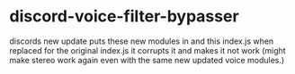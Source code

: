 # discord-voice-filter-bypasser
discords new update puts these new modules in and this index.js when replaced for the original index.js it corrupts it and makes it not work (might make stereo work again even with the same new updated voice modules.)
